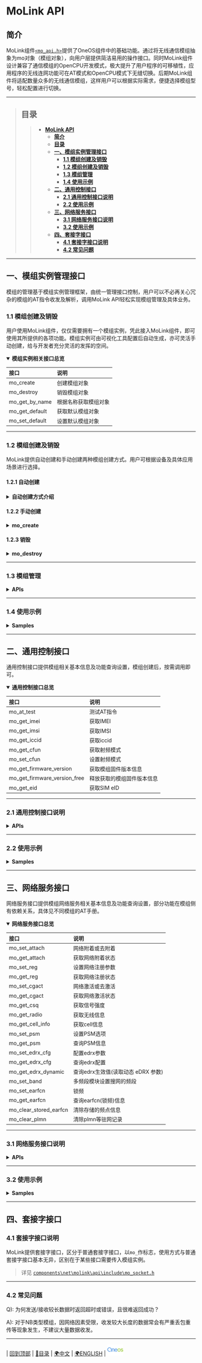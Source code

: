 # **MoLink API**

## **简介**

MoLink组件[``<mo_api.h>``](../api/include/mo_api.h)提供了OneOS组件中的基础功能。通过将无线通信模组抽象为mo对象（模组对象），向用户层提供简洁易用的操作接口。同时MoLink组件设计兼容了通信模组的OpenCPU开发模式，极大提升了用户程序的可移植性，应用程序的无线连网功能可在AT模式和OpenCPU模式下无缝切换。后期MoLink组件将适配数量众多的无线通信模组，这样用户可以根据实际需求，便捷选择模组型号，轻松配置进行切换。

------

> ## **目录**
>
>> - [**MoLink API**](#molink-api)
>>   - [**简介**](#简介)
>>   - [**目录**](#目录)
>>   - [**一、模组实例管理接口**](#一模组实例管理接口)
>>     - [**1.1 模组创建及销毁**](#11-模组创建及销毁)
>>     - [**1.2 模组创建及销毁**](#12-模组创建及销毁)
>>     - [**1.3 模组管理**](#13-模组管理)
>>     - [**1.4 使用示例**](#14-使用示例)
>>   - [**二、通用控制接口**](#二通用控制接口)
>>     - [**2.1 通用控制接口说明**](#21-通用控制接口说明)
>>     - [**2.2 使用示例**](#22-使用示例)
>>   - [**三、网络服务接口**](#三网络服务接口)
>>     - [**3.1 网络服务接口说明**](#31-网络服务接口说明)
>>     - [**3.2 使用示例**](#32-使用示例)
>>   - [**四、套接字接口**](#四套接字接口)
>>     - [**4.1 套接字接口说明**](#41-套接字接口说明)
>>     - [**4.2 常见问题**](#42-常见问题)

------

## **一、模组实例管理接口**

模组的管理基于模组实例管理框架，由统一管理接口控制，用户可以不必再关心冗杂的模组的AT指令收发及解析，调用MoLink API轻松实现模组管理及具体业务。

### **1.1 模组创建及销毁**

用户使用MoLink组件，仅仅需要拥有一个模组实例，凭此接入MoLink组件，即可使用其所提供的各项功能。模组实例可由可视化工具配置后自动生成，亦可灵活手动创建，给与开发者充分灵活的发挥的空间。

<details open><summary>
<b>模组实例相关接口总览</b>
</summary>

| **接口**       | **说明**             |
| :------------- | :------------------- |
| mo_create      | 创建模组对象         |
| mo_destroy     | 销毁模组对象         |
| mo_get_by_name | 根据名称获取模组对象 |
| mo_get_default | 获取默认模组对象     |
| mo_set_default | 设置默认模组对象     |

</details>

------

### **1.2 模组创建及销毁**

MoLink提供自动创建和手动创建两种模组创建方式。用户可根据设备及具体应用场景进行选择。

#### 1.2.1 自动创建

<details><summary>
<b>自动创建方式介绍</b>
</summary>

>自动创建方式：使用oneos-cube可视化配置工具menuconfig，在``(Top) → Components→ >Network→ Molink``路径下，使能物联网模组支持功能``（[*] Enable IoT modules >support）``，在此目录下，选择使能模组及配置是否自动创建模组。
>
>如图 以M5310-A为例：
>
>1) 在menuconfig中进入具体模组配置目录``(Top) → Components→ Network→ Molink→ >Enable IoT modules support → Module→ NB-IOT Modules Support→ M5310A → M5310A >Config``
>
>2) 使能自动创建功能``[*] Enable M5310A Module Object Auto Create``
>
>3) 在使能自动创建后会出现次级配置选项，配置好模组信息如：设备接口名``Interface >Device Name``、模组波特率``Interface Device Rate``和AT指令最大接收长度``The >maximum length of AT command data accepted``。保存配置后编译烧录即可在OneOS运行>时自动创建模组。
>
>*) 注意：使用自动创建需关注模组在自动创建时是否正常工作，若模组未开机或工作状态不正>常，不能使用自动创建功能。具体使用方法见[Molink-模组连接套件:图形化配置](../README.>md)

```log
[*] Enable M5310A Module Object Auto Create            <-------使能模组自动创建功能
(uart2) M5310A Interface Device Name                   <-------接口名
(115200) M5310A Interface Device Rate                  <-------模组波特率
(512)   The maximum length of AT command data accepted <-------AT指令最大接收长度
-*- Enable M5310A Module General Operates              <-------使能通用控制接口
-*- Enable M5310A Module Network Service Operates      <-------使能网络服务接口
[*] Enable M5310A Module Ping Operates                 <-------使能ping功能接口
[*] Enable M5310A Module Ifconfig Operates             <-------使能ifconfig接口
[*] Enable M5310A Module Network TCP/IP Operates       <-------使能TCP/IP功能接口
[ ] Enable M5310A Module BSD Socket Operates           <-------使能BSD套接字
[*] Enable M5310A Module Onenet Nb Operates            <-------使能OneNetNB平台接口
```

</details>

#### 1.2.2 手动创建

<details><summary>
<b>mo_create</b>
</summary>

MoLink也提供了手动创建模组实例功能，方便更加灵活管理模组。接口如下：

##### mo_create

该函数用于创建模组对象实例，其函数原型如下：

```c
mo_object_t *mo_create(const char *name, mo_type_t type, void *parser_config);
```

| **参数**      | **说明**                                      |
| :------------ | :-------------------------------------------- |
| name          | 模组名称                                      |
| type          | 模组型号                                      |
| parser_config | AT解析器参数结构体指针，OpenCPU架构此参数为空 |
| **返回**      | **说明**                                      |
| OS_NULL       | 创建失败                                      |
| 非OS_NULL     | 模组对象指针                                  |

*) 进行手动创建请勿使能此模组的自动创建功能。

</details>

#### 1.2.3 销毁

<details><summary>
<b>mo_destroy</b>
</summary>

##### mo_destroy

该函数用于销毁模组对象实例，其函数原型如下：

```c
os_err_t mo_destroy(mo_object_t *self, mo_type_t type);
```

| **参数** | **说明**       |
| :------- | :------------- |
| self     | 模组对象       |
| type     | 支持的模组型号 |
| **返回** | **说明**       |
| OS\_EOK  | 成功           |

</details>

------

### **1.3 模组管理**

<details><summary>
<b>APIs</b>
</summary>

##### mo_get_by_name

该函数用于根据名称获取模组对象，函数原型如下：

```c
mo_object_t *mo_get_by_name(const char *name);
```

| **参数**  | **说明**     |
| :-------- | :----------- |
| name      | 模组对象名称 |
| **返回**  | **说明**     |
| OS_NULL   | 获取失败     |
| 非OS_NULL | 模组对象指针 |

##### mo_get_default

该函数用于获取默认模组对象，函数原型如下：

```c
mo_object_t *mo_get_default(void);
```

| **参数**  | **说明**         |
| :-------- | :--------------- |
| 无        | 无               |
| **返回**  | **说明**         |
| OS_NULL   | 获取失败         |
| 非OS_NULL | 默认模组对象指针 |

##### mo_set_defaults

该函数用于设置默认模组对象，其函数原型如下：

```c
void mo_set_default(mo_object_t *self);
```

| **参数** | **说明** |
| :------- | :------- |
| self     | 模组对象 |
| **返回** | **说明** |
| 无       | 无       |

</details>

------

### **1.4 使用示例**

<details><summary>
<b>Samples</b>
</summary>

```c
#define RECV_BUF_LEN     (512)
#define TEST_MODULE_NAME "gm190"

/* manually create module */
mo_object_t *test_module = OS_NULL;
mo_object_t *temp_module = OS_NULL;
os_err_t     result      = OS_ERROR;

mo_parser_config_t parser_config = {.parser_name   = TEST_MODULE_NAME,
                                    .parser_device = test_device,
                                    .recv_buff_len = RECV_BUF_LEN};

test_module = mo_create("gm190", MODULE_TYPE_GM190, &parser_config);
OS_ASSERT(OS_NULL != test_module);

/* set default module instance */
#if 0
/* auto set default when create, but also you can call this func */
result = mo_set_default(test_module);
OS_ASSERT(OS_ERROR != result);
#endif

/* get default module instance */
temp_module = mo_get_default();
OS_ASSERT(OS_NULL == temp_module);

/* get module instance by name */
temp_module = mo_get_by_name(TEST_MODULE_NAME);
OS_ASSERT(test_module == temp_module);

/* destroy module */
result = mo_destroy(test_module, MODULE_TYPE_GM190);
OS_ASSERT(OS_EOK == result);
```

</details>

------

## **二、通用控制接口**

通用控制接口提供模组相关基本信息及功能查询设置，模组创建后，按需调用即可。

<details open><summary>
<b>通用控制接口总览</b>
</summary>

| **接口**                     | **说明**                   |
| :--------------------------- | :------------------------- |
| mo_at_test                   | 测试AT指令                 |
| mo_get_imei                  | 获取IMEI                   |
| mo_get_imsi                  | 获取IMSI                   |
| mo_get_iccid                 | 获取iccid                  |
| mo_get_cfun                  | 获取射频模式               |
| mo_set_cfun                  | 设置射频模式               |
| mo_get_firmware_version      | 获取模组固件版本信息       |
| mo_get_firmware_version_free | 释放获取的模组固件版本信息 |
| mo_get_eid                   | 获取SIM eID                |

</details>

------

### **2.1 通用控制接口说明**

<details><summary>
<b>APIs</b>
</summary>

##### mo_at_test

该函数用于发送AT测试命令，其函数原型如下：

```c
os_err_t mo_at_test(mo_object_t *self);
```

| **参数**  | **说明** |
| :-------- | :------- |
| self      | 模组对象 |
| **返回**  | **说明** |
| OS\_EOK   | 成功     |
| 非OS\_EOK | 失败     |

##### mo_get_imei

该函数用于获取IMEI，该函数原型如下：

```c
os_err_t mo_get_imei(mo_object_t *self, char *value, os_size_t len);
```

| **参数**  | **说明**          |
| :-------- | :---------------- |
| self      | 模组对象          |
| value     | 存储IMEI的buf     |
| len       | 存储IMEI的buf长度 |
| **返回**  | **说明**          |
| OS\_EOK   | 成功              |
| 非OS\_EOK | 失败              |

##### mo_get_imsi

该函数用于获取IMSI，其函数原型如下：

```c
os_err_t mo_get_imsi(mo_object_t *self, char *value, os_size_t len);
```

| **参数**  | **说明**          |
| :-------- | :---------------- |
| self      | 模组对象          |
| value     | 存储IMSI的buf     |
| len       | 存储IMSI的buf长度 |
| **返回**  | **说明**          |
| OS\_EOK   | 成功              |
| 非OS\_EOK | 失败              |

##### mo_get_iccid

该函数用于获取ICCID，其函数原型如下：

```c
os_err_t mo_get_iccid(mo_object_t *self, char *value, os_size_t len);
```

| **参数**  | **说明**           |
| :-------- | :----------------- |
| self      | 模组对象           |
| value     | 存储ICCID的buf     |
| len       | 存储ICCID的buf长度 |
| **返回**  | **说明**           |
| OS\_EOK   | 成功               |
| 非OS\_EOK | 失败               |

##### mo_get_cfun

该函数用于获取射频模式，其函数原型如下：

```c
os_err_t mo_get_cfun(mo_object_t *self, os_uint8_t *fun_lvl);
```

| **参数**  | **说明**           |
| :-------- | :----------------- |
| self      | 模组对象           |
| fun_lvl   | 存储射频模式的指针 |
| **返回**  | **说明**           |
| OS\_EOK   | 成功               |
| 非OS\_EOK | 失败               |

##### mo_set_cfun

该函数用于设置射频模式，其函数原型如下：

```c
os_err_t mo_set_cfun(mo_object_t *self, os_uint8_t fun_lvl);
```

| **参数**  | **说明** |
| :-------- | :------- |
| self      | 模组对象 |
| fun_lvl   | 射频模式 |
| **返回**  | **说明** |
| OS\_EOK   | 成功     |
| 非OS\_EOK | 失败     |

*) fun_lvl的设置根据模组不同有所区别，需要具体查阅AT手册对应的值进行设置

##### mo_get_firmware_version

该函数用于获取模组的固件版本信息

```c
os_err_t mo_get_firmware_version(mo_object_t *self, mo_firmware_version_t *version);
```

| **参数**  | **说明**                     |
| :-------- | :--------------------------- |
| self      | 模组对象                     |
| version   | 存储固件版本号的结构体的指针 |
| **返回**  | **说明**                     |
| OS\_EOK   | 成功                         |
| 非OS\_EOK | 失败                         |

*) 该函数将动态申请用于存储固件版本信息的内存，调用该函数需调用mo_get_firmware_version_free函数释放内存。

##### mo_get_firmware_version_free

该函数用于释放获取的模组固件版本信息

```c
void mo_get_firmware_version_free(mo_firmware_version_t *version);
```

| **参数** | **说明**                     |
| :------- | :--------------------------- |
| version  | 存储固件版本号的结构体的指针 |

##### mo_get_eid

该函数用于获取SIM卡eID，其函数原型如下：

```c
os_err_t mo_get_eid(mo_object_t *self, char *eid, os_size_t len);
```

| **参数**  | **说明**      |
| :-------- | :------------ |
| self      | 模组对象      |
| eid       | 存储eID的指针 |
| len       | eID字符串长度 |
| **返回**  | **说明**      |
| OS\_EOK   | 成功          |
| 非OS\_EOK | 失败          |

</details>

------

### **2.2 使用示例**

<details><summary>
<b>Samples</b>
</summary>

```c
#define IMEI_LEN    (15)
#define IMSI_LEN    (15)
#define ICCID_LEN   (20)
#define EID_LEN     (20)

os_err_t   result         = OS_ERROR;
os_uint8_t get_cfun_lvl   = 0;
os_uint8_t set_cfun_lvl   = 1;

char imei[IMEI_LEN + 1]         = {0};
char imsi[IMSI_LEN + 1]         = {0};
char iccid[ICCID_LEN + 1]       = {0};
char eid[EID_LEN + 1]           = {0};
mo_firmware_version_t version   = {0};


mo_object_t *test_module = mo_get_default();
OS_ASSERT(OS_NULL != test_module);

/* test AT & test connection */
result = mo_at_test(test_module);
OS_ASSERT(OS_EOK == result);

/* get IMEI */
result = mo_get_imei(test_module, imei, sizeof(imei));
OS_ASSERT(OS_EOK == result);
LOG_EXT_I("module imei:%s", imei);

/* get IMSI */
result = mo_get_imsi(test_module, imsi, sizeof(imsi));
OS_ASSERT(OS_EOK == result);
LOG_EXT_I("module imsi:%s", imsi);

/* get ICCID */
result = mo_get_iccid(test_module, iccid, sizeof(iccid));
OS_ASSERT(OS_EOK == result);
LOG_EXT_I("module iccid:%s", iccid);

/* set function level */
result = mo_set_cfun(test_module, set_cfun_lvl);
OS_ASSERT(OS_EOK == result);

/* get function level */
result = mo_get_cfun(test_module, &get_cfun_lvl);
OS_ASSERT(OS_EOK == result);
LOG_EXT_I("module cfun:%u", cfun_lvl);

/* get module firmware version */
os_err_t result = mo_get_firmware_version(test_module, &version);
OS_ASSERT(OS_EOK == result);

for (int i = 0; i < version.line_counts; i++)
{
    os_kprintf("%s\n", version.ver_info[i]);
}

mo_get_firmware_version_free(&version);

/* get eID */
result = mo_get_eid(test_module, eid, EID_LEN);
OS_ASSERT(OS_EOK == result);
LOG_EXT_I("module eid:%s", eid);
```

</details>

------

## **三、网络服务接口**

网络服务接口提供模组网络服务相关基本信息及功能查询设置，部分功能在模组侧有依赖关系，具体见不同模组的AT手册。

<details open><summary>
<b>网络服务接口总览</b>
</summary>

| **接口**               | **说明**                           |
| :--------------------- | :--------------------------------- |
| mo_set_attach          | 网络附着或去附着                   |
| mo_get_attach          | 获取网络附着状态                   |
| mo_set_reg             | 设置网络注册参数                   |
| mo_get_reg             | 获取网络注册状态                   |
| mo_set_cgact           | 网络激活或去激活                   |
| mo_get_cgact           | 获取网络激活状态                   |
| mo_get_csq             | 获取信号强度                       |
| mo_get_radio           | 获取无线信息                       |
| mo_get_cell_info       | 获取cell信息                       |
| mo_set_psm             | 设置PSM选项                        |
| mo_get_psm             | 查询PSM信息                        |
| mo_set_edrx_cfg        | 配置edrx参数                       |
| mo_get_edrx_cfg        | 查询edrx配置                       |
| mo_get_edrx_dynamic    | 查询edrx生效值(读取动态 eDRX 参数) |
| mo_set_band            | 多频段模块设置搜网的频段           |
| mo_set_earfcn          | 锁频                               |
| mo_get_earfcn          | 查询earfcn(锁频)信息               |
| mo_clear_stored_earfcn | 清除存储的频点信息                 |
| mo_clear_plmn          | 清除plmn等驻网记录                 |

</details>

------

### **3.1 网络服务接口说明**

<details><summary>
<b>APIs</b>
</summary>

##### mo_set_attach

该函数用于附着或去附着，其函数原型如下：

```c
os_err_t mo_set_attach(mo_object_t *self, os_uint8_t attach_stat);
```

| **参数**    | **说明**       |
| :---------- | :------------- |
| self        | 模组对象       |
| attach_stat | 欲设置附着状态 |
| **返回**    | **说明**       |
| OS\_EOK     | 成功           |
| 非OS\_EOK   | 失败           |

##### mo_get_attach

该函数用于获取附着状态，其函数原型如下：

```c
os_err_t mo_get_attach(mo_object_t *self, os_uint8_t *attach_stat);
```

| **参数**    | **说明**          |
| :---------- | :---------------- |
| self        | 模组对象          |
| attach_stat | 存储附着状态的buf |
| **返回**    | **说明**          |
| OS\_EOK     | 成功              |
| 非OS\_EOK   | 失败              |

##### mo_set_reg

该函数用于设置注册参数，其函数原型如下：

```c
os_err_t mo_set_reg(mo_object_t *self, os_uint8_t reg_n);
```

| **参数**  | **说明** |
| :-------- | :------- |
| self      | 模组对象 |
| reg_n     | 注册参数 |
| **返回**  | **说明** |
| OS\_EOK   | 成功     |
| 非OS\_EOK | 失败     |

##### mo_get_reg

该函数用于获取注册状态，其函数原型如下：

```c
os_err_t mo_get_reg(mo_object_t *self, os_uint8_t *reg_n, os_uint8_t *reg_stat);
```

| **参数**  | **说明**          |
| :-------- | :---------------- |
| self      | 模组对象          |
| reg_n     | 存储注册状态的buf |
| reg_stat  | 存储网络状态的buf |
| **返回**  | **说明**          |
| OS\_EOK   | 成功              |
| 非OS\_EOK | 失败              |

##### mo_set_cgact

该函数用于激活或去激活，其函数原型如下：

```c
os_err_t mo_set_cgact(mo_object_t *self, os_uint8_t cid, os_uint8_t act_n);
```

| **参数**  | **说明**       |
| :-------- | :------------- |
| self      | 模组对象       |
| cid       | CID参数        |
| act_n     | 激活参数，0或1 |
| **返回**  | **说明**       |
| OS\_EOK   | 成功           |
| 非OS\_EOK | 失败           |

##### mo_get_cgact

该函数用于获取激活状态，其函数原型如下：

```c
os_err_t mo_get_cgact(mo_object_t *self, os_uint8_t *cid, os_uint8_t *act_stat);
```

| **参数**  | **说明**          |
| :-------- | :---------------- |
| self      | 模组对象          |
| cid       | 存储CID参数的buf  |
| act_stat  | 存储激活参数的buf |
| **返回**  | **说明**          |
| OS\_EOK   | 成功              |
| 非OS\_EOK | 失败              |

##### mo_get_csq

该函数用于获取信号强度，其函数原型如下：

```c
os_err_t mo_get_csq(mo_object_t *self, os_uint8_t *rssi, os_uint8_t *ber);
```

| **参数**  | **说明**      |
| :-------- | :------------ |
| self      | 模组对象      |
| rssi      | 存储RSSI的buf |
| act_stat  | 存储BER的buf  |
| **返回**  | **说明**      |
| OS\_EOK   | 成功          |
| 非OS\_EOK | 失败          |

##### mo_get_radio

该函数用于获取无线信息，其函数原型如下：

```c
os_err_t mo_get_radio(mo_object_t *self, radio_info_t *radio_info);
```

| **参数**   | **说明**          |
| :--------- | :---------------- |
| self       | 模组对象          |
| radio_info | 存储无线信息的buf |
| **返回**   | **说明**          |
| OS\_EOK    | 成功              |
| 非OS\_EOK  | 失败              |

##### mo_get_cell_info

该函数用于获取cell信息，其函数原型如下：

```c
os_err_t mo_get_cell_info(mo_object_t *self, onepos_cell_info_t* onepos_cell_info);
```

| **参数**         | **说明**          |
| :--------------- | :---------------- |
| self             | 模组对象          |
| onepos_cell_info | 存储cell信息的buf |
| **返回**         | **说明**          |
| OS\_EOK          | 成功              |
| 非OS\_EOK        | 失败              |

##### mo_set_psm

该函数用于设置PSM选项，其函数原型如下：

```c
os_err_t mo_set_psm(mo_object_t *self, mo_psm_info_t info);
```

| **参数**  | **说明**         |
| :-------- | :--------------- |
| self      | 模组对象         |
| info      | 设置PSM选项的buf |
| **返回**  | **说明**         |
| OS\_EOK   | 成功             |
| 非OS\_EOK | 失败             |

##### mo_get_psm

该函数用于获取PSM选项，其函数原型如下：

```c
os_err_t mo_get_psm(mo_object_t *self, mo_psm_info_t *info);
```

| **参数**  | **说明**         |
| :-------- | :--------------- |
| self      | 模组对象         |
| info      | 存储PSM选项的buf |
| **返回**  | **说明**         |
| OS\_EOK   | 成功             |
| 非OS\_EOK | 失败             |

##### mo_set_edrx_cfg

该函数用于配置edrx参数信息，其函数原型如下：

```c
os_err_t mo_set_edrx_cfg(mo_object_t *self, mo_edrx_cfg_t cfg);
```

| **参数**  | **说明**          |
| :-------- | :---------------- |
| self      | 模组对象          |
| cfg       | 配置edrx参数的buf |
| **返回**  | **说明**          |
| OS\_EOK   | 成功              |
| 非OS\_EOK | 失败              |

> *) 具体数值依照对应AT手册。另``mo_edrx_cfg_t``为复用结构体，此接口设置eDRX无需填入``nw_edrx_value<NW-provided_eDRX_value>``和``paging_time_window<Paging_time_window>``字段。

##### mo_get_edrx_cfg

该函数用于查询edrx配置信息，其函数原型如下：

```c
os_err_t mo_get_edrx_cfg(mo_object_t *self, mo_edrx_t *edrx_local);
```

| **参数**  | **说明**          |
| :-------- | :---------------- |
| self      | 模组对象          |
| info      | 存储edrx配置的buf |
| **返回**  | **说明**          |
| OS\_EOK   | 成功              |
| 非OS\_EOK | 失败              |

##### mo_get_edrx_dynamic

该函数用于获取查询edrx生效值(读取动态 eDRX 参数)信息，其函数原型如下：

```c
os_err_t mo_get_edrx_dynamic(mo_object_t *self, mo_edrx_t *edrx_dynamic);
```

| **参数**  | **说明**            |
| :-------- | :------------------ |
| self      | 模组对象            |
| param     | 存储edrx生效值的buf |
| **返回**  | **说明**            |
| OS\_EOK   | 成功                |
| 非OS\_EOK | 失败                |

##### mo_set_band

该函数用于配置多频段模块设置搜网的频段信息，其函数原型如下：

```c
os_err_t mo_set_band(mo_object_t *self, char band_list[], os_uint8_t num);
```

| **参数**  | **说明**            |
| :-------- | :------------------ |
| self      | 模组对象            |
| band_list | 存储频段信息的buf   |
| num       | 存储band_list的长度 |
| **返回**  | **说明**            |
| OS\_EOK   | 成功                |
| 非OS\_EOK | 失败                |

##### mo_set_earfcn

该函数用于设置锁频选项，其函数原型如下：

```c
os_err_t mo_set_earfcn(mo_object_t *self, mo_earfcn_t earfcn);
```

| **参数**  | **说明**          |
| :-------- | :---------------- |
| self      | 模组对象          |
| earfcn    | 设置锁频选项的buf |
| **返回**  | **说明**          |
| OS\_EOK   | 成功              |
| 非OS\_EOK | 失败              |

> *) 备注:具体设置详见各模组AT手册所定义。移远BC95/BC28模组`earfcn_offset`无需设置。

##### mo_get_earfcn

该函数用于查询earfcn(锁频)信息 ，其函数原型如下：

```c
os_err_t mo_get_earfcn(mo_object_t *self, mo_earfcn_t *earfcn);
```

| **参数**  | **说明**                  |
| :-------- | :------------------------ |
| self      | 模组对象                  |
| earfcn    | 存储锁频配置相关信息的buf |
| **返回**  | **说明**                  |
| OS\_EOK   | 成功                      |
| 非OS\_EOK | 失败                      |

##### mo_clear_stored_earfcn

该函数用于清除存储的频点信息，其函数原型如下：

```c
os_err_t mo_clear_stored_earfcn(mo_object_t *self);
```

| **参数**  | **说明** |
| :-------- | :------- |
| self      | 模组对象 |
| **返回**  | **说明** |
| OS\_EOK   | 成功     |
| 非OS\_EOK | 失败     |

##### mo_clear_plmn

该函数用于清除plmn等信息，其函数原型如下：

```c
os_err_t mo_clear_plmn(mo_object_t *self);
```

| **参数**  | **说明** |
| :-------- | :------- |
| self      | 模组对象 |
| **返回**  | **说明** |
| OS\_EOK   | 成功     |
| 非OS\_EOK | 失败     |

</details>

------

### **3.2 使用示例**

<details><summary>
<b>Samples</b>
</summary>

```c
#include <mo_api.h>

#define INIT_DFT       (0)
#define INIT_BER_DFT   (99)
#define TEST_CID       (1)

/* for example */
#typedef enum test_attach_stat
{
    DETACHED = 0,
    ATTACHED,
    ATTACH_RESERVED,
} test_attach_stat_t;

/* for example */
#typedef enum test_reg_stat
{
    DISABLE_REG_URC = 0,
    ENABLE_REG_URC,
    ENABLE_REG_LO_URC,
    ENABLE_REG_LO_EMM_URC,
    PSM_ENABLE_REG_LO_URC,
    PSM_ENABLE_REG_LO_EMM_URC,
} test_reg_stat_t;

/* for example */
#typedef enum test_act_stat
{
    DEACTIVATED = 0,
    ACTIVATED,
    ACTIVATE_RESERVED,

} test_act_stat_t;

os_err_t   result          = OS_ERROR;
os_uint8_t attach_stat_set = TEST_ATTACHED;
os_uint8_t attach_stat_get = INIT_DFT;
os_uint8_t reg_n           = ENABLE_REG_URC;
os_uint8_t cid_set         = TEST_CID;
os_uint8_t cid_get         = INIT_DFT;
os_uint8_t act_stat_set    = DEACTIVATED;
os_uint8_t act_stat_get    = INIT_DFT;
os_uint8_t rssi            = INIT_DFT;
os_uint8_t ber             = INIT_BER_DFT;

radio_info_t radio_info              = {0};
char ip_addr[IPADDR_MAX_STR_LEN + 1] = {0};

mo_psm_info_t psm_enable   = {MO_PSM_ENABLE, "", "", "00100011", "00100010"};
mo_psm_info_t psm_disable = {MO_PSM_DISABLE, "", "", "00100011", "00100010"};

eps_reg_info_t reg_info;
memset(&reg_info, 0, sizeof(eps_reg_info_t));
onepos_cell_info_t cell_info;
memset(&cell_info, 0, sizeof(onepos_cell_info_t));
mo_psm_info_t psm_info_get;
memset(&psm_info_get, 0, sizeof(mo_psm_info_t));

mo_object_t *test_module = mo_get_default();
OS_ASSERT(OS_NULL != test_module);

/* set module attach state */
mo_set_attach(est_module, attach_stat_set);
OS_ASSERT(OS_EOK == result);

/* get module attach state */
result = mo_get_attach(test_module, &attach_stat_get);
OS_ASSERT(OS_EOK == result);
LOG_EXT_I("module attach state:%u", attach_stat_get);


/* set the presentation of an network registration urc data */
result = mo_set_reg(test_module, reg_n);
OS_ASSERT(OS_EOK == result);

/*
 * get the presentation of an network registration urc data
 * and the network registration status
 */
result = mo_get_reg(test_module, &reg_info);
OS_ASSERT(OS_EOK == result);
LOG_EXT_I("module register n:%u",     reg_info.reg_n);
LOG_EXT_I("module register state:%u", reg_info.reg_stat);

/* set activate or deactivate PDP Context */
result = mo_set_cgact(test_module, cid_set, act_stat_set);
OS_ASSERT(OS_EOK == result);

/* get the state of PDP context activation */
result = mo_get_cgact(test_module, &cid_get, &act_stat_get);
OS_ASSERT(OS_EOK == result);
LOG_EXT_I("module PDP context cid:%u,act stat:%u", cid_get, act_stat_get);

/* get the csq info */
result = result = mo_get_csq(test_module, &rssi, &ber);
OS_ASSERT(OS_EOK == result);
LOG_EXT_I("module csq rssi:%u", rssi);
LOG_EXT_I("module csq ber:%u", ber);

/* get module radio info */
result = mo_get_radio(test_module, &radio_info);
OS_ASSERT(OS_EOK == result);
LOG_EXT_I("module cell id:%s", radio_info.cell_id);
LOG_EXT_I("module ecl:%d",     radio_info.ecl);
LOG_EXT_I("module snr:%d",     radio_info.snr);
LOG_EXT_I("module earfcn:%d",  radio_info.earfcn);
LOG_EXT_I("module rsrq:%d",    radio_info.rsrq);

/* get cell info */
result = mo_get_cell_info(test_module, &cell_info);
OS_ASSERT(OS_EOK == result);
LOG_EXT_I("module cell_info cell_num:%d", cell_info.cell_num);
LOG_EXT_I("module cell_info net_type:%d", cell_info.net_type);
LOG_EXT_I("module cell_info mnc:%d",      cell_info.cell_info->mnc);
LOG_EXT_I("module cell_info mcc:%d",      cell_info.cell_info->mcc);
LOG_EXT_I("module cell_info lac:%d",      cell_info.cell_info->lac);
LOG_EXT_I("module cell_info cid:%d",      cell_info.cell_info->cid);
LOG_EXT_I("module cell_info ss:%d",       cell_info.cell_info->ss);

/* set PSM(power saving mode) enable & other configuration */
result = mo_set_psm(test_module, psm_enable);
OS_ASSERT(OS_EOK == result);

/* get get module PSM(power saving mode) info */
result = mo_get_psm(test_module, &psm_info_get);
OS_ASSERT(OS_EOK == result);
LOG_EXT_I("module psm_mode:%d",         psm_info_get.psm_mode);
LOG_EXT_I("module periodic_rau:%s",     psm_info_get.periodic_rau);
LOG_EXT_I("module gprs_ready_timer:%s", psm_info_get.gprs_ready_timer);
LOG_EXT_I("module periodic_tau:%s",     psm_info_get.periodic_tau);
LOG_EXT_I("module active_time:%s",      psm_info_get.active_time);
```

</details>

------

## **四、套接字接口**

### **4.1 套接字接口说明**

MoLink提供套接字接口，区分于普通套接字接口，以``mo_``作标志，使用方式与普通套接字接口基本无异，区别在于某些接口需要传入模组实例。
> 详见
[``components\net\molink\api\include\mo_socket.h``](../api/include/mo_socket.h)

------

### **4.2 常见问题**

Q): 为何发送/接收较长数据时返回超时或错误，且很难返回成功？

A): 对于NB类型模组，因网络因素受限，收发较大长度的数据常会有严重丢包重传等现象发生，不建议大量数据收发。

------

| [回到顶部](#molink-api) | [📖目录](#目录) | [🌍中文](#molink-api) | [🌍ENGLISH](#./molink_api_en.md) | [<img src="./images/api_oneos_logo.png" width="42.5" height="30" align="bottom" />](https://os.iot.10086.cn/)
